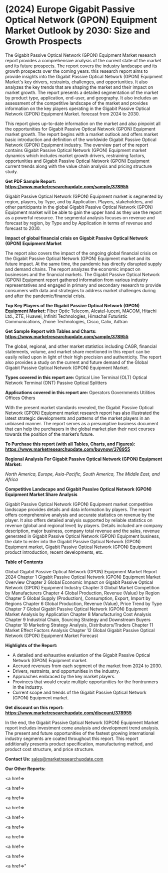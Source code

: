 # (2024) Europe Gigabit Passive Optical Network (GPON) Equipment Market Outlook by 2030: Size and Growth Prospects

The Gigabit Passive Optical Network (GPON) Equipment Market research report provides a comprehensive analysis of the current state of the market and its future prospects. The report covers the industry landscape and its growth prospects over the coming years. this research report aims to provide insights into the Gigabit Passive Optical Network (GPON) Equipment Market's key drivers, restraints, challenges, and opportunities. It also analyzes the key trends that are shaping the market and their impact on market growth. The report presents a detailed segmentation of the market by product type, application, end-user, and geography. It also includes an assessment of the competitive landscape of the market and provides information on the key players operating in the Gigabit Passive Optical Network (GPON) Equipment Market. forecast from 2024 to 2030.

This report gives up-to-date information on the market and also pinpoint all the opportunities for Gigabit Passive Optical Network (GPON) Equipment market growth. The report begins with a market outlook and offers market basic introduction and definition of the worldwide Gigabit Passive Optical Network (GPON) Equipment industry. The overview part of the report contains Gigabit Passive Optical Network (GPON) Equipment market dynamics which includes market growth drivers, restraining factors, opportunities and Gigabit Passive Optical Network (GPON) Equipment current trends along with the value chain analysis and pricing structure study.

<strong><b>Get PDF Sample Report: <a href=https://www.marketresearchupdate.com/sample/378955>https://www.marketresearchupdate.com/sample/378955</a></b></strong>

Gigabit Passive Optical Network (GPON) Equipment market is segmented by region, players, by Type, and by Application. Players, stakeholders, and other participants in the global Gigabit Passive Optical Network (GPON) Equipment market will be able to gain the upper hand as they use the report as a powerful resource. The segmental analysis focuses on revenue and forecast by region, by Type and by Application in terms of revenue and forecast to 2030.

<strong><b>Impact of global financial crisis on Gigabit Passive Optical Network (GPON) Equipment Market</b></strong>

The report also covers the impact of the ongoing global financial crisis on the Gigabit Passive Optical Network (GPON) Equipment market and its future impact. At the same time, the pandemic has directly disrupted supply and demand chains. The report analyzes the economic impact on businesses and the financial markets. The Gigabit Passive Optical Network (GPON) Equipment report gathered information from various industry representatives and engaged in primary and secondary research to provide consumers with data and strategies to address market challenges during and after the pandemic/financial crisis.

<strong><b>Top Key Players of the Gigabit Passive Optical Network (GPON) Equipment Market:
</b></strong>Fiber Optic Telecom, Alcatel-lucent, MACOM, Hitachi Ltd., ZTE, Huawei, Infiniti Technologies, Himachal Futuristic Communications, Zhone Technologies, Cisco, Calix, Adtran<strong><b>
</b></strong>

<strong><b>Get Sample Report with Tables and Charts: <a href=https://www.marketresearchupdate.com/sample/378955>https://www.marketresearchupdate.com/sample/378955</a></b></strong>

The global, regional, and other market statistics including CAGR, financial statements, volume, and market share mentioned in this report can be easily relied upon in light of their high precision and authenticity. The report also provides a study on the current and future demand of the Global Gigabit Passive Optical Network (GPON) Equipment Market.

<strong><b>Types covered in this report are:
</b></strong>Optical Line Terminal (OLT)
Optical Network Terminal (ONT)
Passive Optical Splitters<strong><b>
</b></strong>

<strong><b>Applications covered in this report are:
</b></strong>Operators
Governments
Utilities
Offices
Others<strong><b>
</b></strong>

With the present market standards revealed, the Gigabit Passive Optical Network (GPON) Equipment market research report has also illustrated the latest strategic developments and patterns of the market players in an unbiased manner. The report serves as a presumptive business document that can help the purchasers in the global market plan their next courses towards the position of the market’s future.

<strong><b>To Purchase this report (with all Tables, Charts, and Figures): <a href=https://www.marketresearchupdate.com/buynow/378955>https://www.marketresearchupdate.com/buynow/378955</a></b></strong>

<strong><b>Regional Analysis For Gigabit Passive Optical Network (GPON) Equipment Market:</b></strong>

<em><i>North America, Europe, Asia-Pacific, South America, The Middle East, and Africa</i></em>

<strong><b>Competitive Landscape and Gigabit Passive Optical Network (GPON) Equipment Market Share Analysis</b></strong>

Gigabit Passive Optical Network (GPON) Equipment market competitive landscape provides details and data information by players. The report offers comprehensive analysis and accurate statistics on revenue by the player. It also offers detailed analysis supported by reliable statistics on revenue (global and regional level) by players. Details included are company description, major business, company total revenue and the sales, revenue generated in Gigabit Passive Optical Network (GPON) Equipment business, the date to enter into the Gigabit Passive Optical Network (GPON) Equipment market, Gigabit Passive Optical Network (GPON) Equipment product introduction, recent developments, etc.

<strong><b>Table of Contents</b></strong>

Global Gigabit Passive Optical Network (GPON) Equipment Market Report 2024
Chapter 1 Gigabit Passive Optical Network (GPON) Equipment Market Overview
Chapter 2 Global Economic Impact on Gigabit Passive Optical Network (GPON) Equipment Industry
Chapter 3 Global Market Competition by Manufacturers
Chapter 4 Global Production, Revenue (Value) by Region
Chapter 5 Global Supply (Production), Consumption, Export, Import by Regions
Chapter 6 Global Production, Revenue (Value), Price Trend by Type
Chapter 7 Global Gigabit Passive Optical Network (GPON) Equipment Market Analysis by Application
Chapter 8 Manufacturing Cost Analysis
Chapter 9 Industrial Chain, Sourcing Strategy and Downstream Buyers
Chapter 10 Marketing Strategy Analysis, Distributors/Traders
Chapter 11 Market Effect Factors Analysis
Chapter 12 Global Gigabit Passive Optical Network (GPON) Equipment Market Forecast

<strong><b>Highlights of the Report:</b></strong>

- A detailed and exhaustive evaluation of the Gigabit Passive Optical Network (GPON) Equipment market.
- Accrued revenues from each segment of the market from 2024 to 2030.
- Drivers, restraints, and opportunities in the industry.
- Approaches embraced by the key market players.
- Provinces that would create multiple opportunities for the frontrunners in the industry.
- Current scope and trends of the Gigabit Passive Optical Network (GPON) Equipment market.

<strong><b>Get discount on this report: <a href=https://www.marketresearchupdate.com/discount/378955>https://www.marketresearchupdate.com/discount/378955</a></b></strong>

In the end, the Gigabit Passive Optical Network (GPON) Equipment Market report includes investment come analysis and development trend analysis. The present and future opportunities of the fastest growing international industry segments are coated throughout this report. This report additionally presents product specification, manufacturing method, and product cost structure, and price structure.

<strong><b>Contact Us:
</b></strong>sales@marketresearchupdate.com

<strong>Our Other Reports:</strong>

<a href=></a>

<a href=></a>

<a href=></a>

<a href=></a>

<a href=></a>

<a href=></a>

<a href=></a>

<a href=></a>

<a href=></a>

<a href=></a>"
